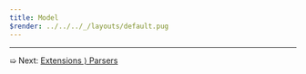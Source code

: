 ```yaml
---
title: Model
$render: ../../../_/layouts/default.pug
---
```


---

➯ Next: [Extensions &rangle; Parsers](./docs/extensions/parsers)
